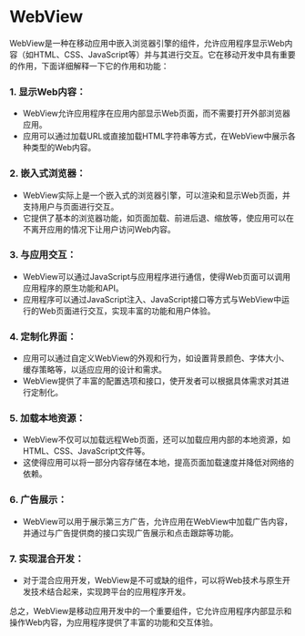# WebView

WebView是一种在移动应用中嵌入浏览器引擎的组件，允许应用程序显示Web内容（如HTML、CSS、JavaScript等）并与其进行交互。它在移动开发中具有重要的作用，下面详细解释一下它的作用和功能：

### 1. 显示Web内容：
   - WebView允许应用程序在应用内部显示Web页面，而不需要打开外部浏览器应用。
   - 应用可以通过加载URL或直接加载HTML字符串等方式，在WebView中展示各种类型的Web内容。

### 2. 嵌入式浏览器：
   - WebView实际上是一个嵌入式的浏览器引擎，可以渲染和显示Web页面，并支持用户与页面进行交互。
   - 它提供了基本的浏览器功能，如页面加载、前进后退、缩放等，使应用可以在不离开应用的情况下让用户访问Web内容。

### 3. 与应用交互：
   - WebView可以通过JavaScript与应用程序进行通信，使得Web页面可以调用应用程序的原生功能和API。
   - 应用程序可以通过JavaScript注入、JavaScript接口等方式与WebView中运行的Web页面进行交互，实现丰富的功能和用户体验。

### 4. 定制化界面：
   - 应用可以通过自定义WebView的外观和行为，如设置背景颜色、字体大小、缓存策略等，以适应应用的设计和需求。
   - WebView提供了丰富的配置选项和接口，使开发者可以根据具体需求对其进行定制化。

### 5. 加载本地资源：
   - WebView不仅可以加载远程Web页面，还可以加载应用内部的本地资源，如HTML、CSS、JavaScript文件等。
   - 这使得应用可以将一部分内容存储在本地，提高页面加载速度并降低对网络的依赖。

### 6. 广告展示：
   - WebView可以用于展示第三方广告，允许应用在WebView中加载广告内容，并通过与广告提供商的接口实现广告展示和点击跟踪等功能。

### 7. 实现混合开发：
   - 对于混合应用开发，WebView是不可或缺的组件，可以将Web技术与原生开发技术结合起来，实现跨平台的应用程序开发。

总之，WebView是移动应用开发中的一个重要组件，它允许应用程序内部显示和操作Web内容，为应用程序提供了丰富的功能和交互体验。